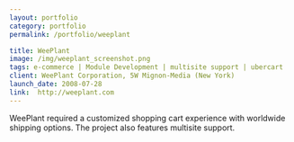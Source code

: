 ```yaml
---
layout: portfolio
category: portfolio
permalink: /portfolio/weeplant

title: WeePlant
image: /img/weeplant_screenshot.png
tags: e-commerce | Module Development | multisite support | ubercart
client: WeePlant Corporation, 5W Mignon-Media (New York)
launch_date: 2008-07-28
link:  http://weeplant.com
---
```

WeePlant required a customized shopping cart experience with worldwide shipping options. The project also features multisite support.